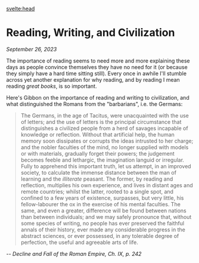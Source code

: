 <svelte:head>

  <title>Reading, Writing, and Civilization</title>
  <meta name="description" content="Gibbon on the importance of reading and writing to civilization, and what distinguished the Romans from the 'barbarians', i.e. the Germans" />
</svelte:head>

# Reading, Writing, and Civilization

_September 26, 2023_

The importance of reading seems to need more and more explaining these days as people convince themselves they have no need for it (or because they simply have a hard time sitting still). Every once in awhile I'll stumble across yet another explanation for why reading, and by reading I mean reading _great books_, is so important.

Here's Gibbon on the importance of reading and writing to civilization, and what distinguished the Romans from the "barbarians", i.e. the Germans:

> The Germans, in the age of Tacitus, were unacquainted with the use of letters; and the use of letters is the principal circumstance that distinguishes a civilized people from a herd of savages incapable of knowledge or reflection. Without that artificial help, the human memory soon dissipates or corrupts the ideas intrusted to her charge; and the nobler faculties of the mind, no longer supplied with models or with materials, gradually forget their powers; the judgement becomes feeble and lethargic, the imagination languid or irregular. Fully to apprehend this important truth, let us attempt, in an improved society, to calculate the immense distance between the man of learning and the _illiterate_ peasant. The former, by reading and reflection, multiplies his own experience, and lives in distant ages and remote countries; whilst the latter, rooted to a single spot, and confined to a few years of existence, surpasses, but very little, his fellow-labourer the ox in the exercise of his mental faculties. The same, and even a greater, difference will be found between nations than between individuals; and we may safely pronounce that, without some species of writing, no people has ever preserved the faithful annals of their history, ever made any considerable progress in the abstract sciences, or ever possessed, in any tolerable degree of perfection, the useful and agreeable arts of life.

-- _Decline and Fall of the Roman Empire, Ch. IX, p. 242_
